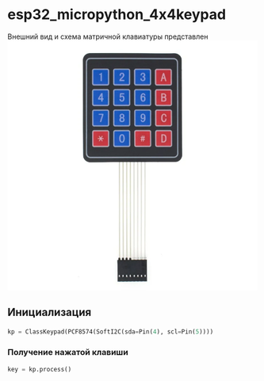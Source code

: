 # esp32_micropython_4x4keypad
Внешний вид и схема матричной клавиатуры представлен
![Матричная клавиатура 4х4](/files/image.png)
## Инициализация
```python
kp = ClassKeypad(PCF8574(SoftI2C(sda=Pin(4), scl=Pin(5))))
```
### Получение нажатой клавиши
```python
key = kp.process()
```
